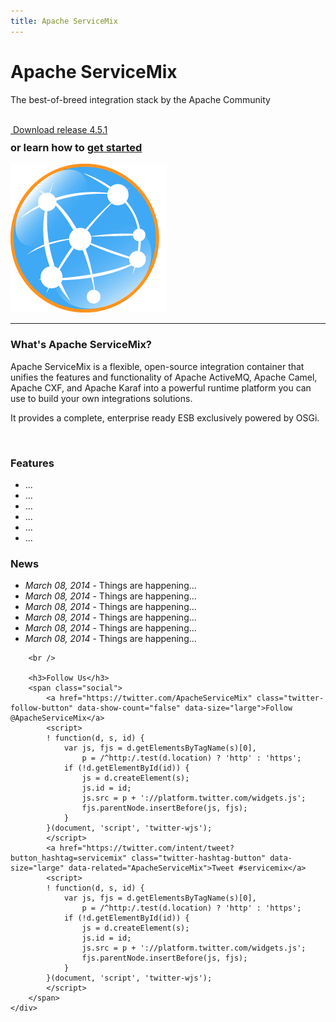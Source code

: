 ```yaml
---
title: Apache ServiceMix
---
```


<div class="jumbotron">
  <div class="row">
    <div class="col-md-8">
      <h1>Apache ServiceMix</h1>
      <p class="lead">The best-of-breed integration stack by the Apache Community</p>
      <br/>
      <div class="row">
        <div class="col-md-6">
          <a class="btn btn-lg btn-info" href="/downloads/">
            <span class="glyphicon glyphicon-download"></span>&nbsp;Download release 4.5.1
          </a>
        </div>
        <div class="col-md-6 vcenter">
          <h3 style="margin-top:10.5px;">or learn how to <a href="/gettingstarted/">get started</a></h3>
        </div>
      </div>
    </div>
    <div class="col-md-4">
      <img class="pull-right" src="assets/img/logo5al.jpg"></img>
    </div>
  </div>
</div>

<hr>

<!-- lowersection -->

<div class="row">
    <div class="col-md-8">
        <h3>What's Apache ServiceMix?</h3>
        <p>
          Apache ServiceMix is a flexible, open-source integration container that unifies the features and functionality of Apache ActiveMQ, Apache Camel, Apache CXF, and Apache Karaf into a powerful runtime platform you can use to build your own integrations solutions.
        </p>
        <p>
          It provides a complete, enterprise ready ESB exclusively powered by OSGi.
        </p>
        <br />
        <h3>Features</h3>
        <ul>
            <li>...</li>
            <li>...</li>
            <li>...</li>
            <li>...</li>
            <li>...</li>
            <li>...</li>
        </ul>
    </div>
    <div class="col-md-4">
        <h3>News</h3>
        <ul>
            <li>
                <em>March 08, 2014</em> - Things are happening...
            </li>
            <li>
                <em>March 08, 2014</em> - Things are happening...
            </li>            <li>
                <em>March 08, 2014</em> - Things are happening...
            </li>            <li>
                <em>March 08, 2014</em> - Things are happening...
            </li>            <li>
                <em>March 08, 2014</em> - Things are happening...
            </li>            <li>
                <em>March 08, 2014</em> - Things are happening...
            </li>
        </ul>

        <br />

        <h3>Follow Us</h3>
        <span class="social">
            <a href="https://twitter.com/ApacheServiceMix" class="twitter-follow-button" data-show-count="false" data-size="large">Follow @ApacheServiceMix</a>
            <script>
            ! function(d, s, id) {
                var js, fjs = d.getElementsByTagName(s)[0],
                    p = /^http:/.test(d.location) ? 'http' : 'https';
                if (!d.getElementById(id)) {
                    js = d.createElement(s);
                    js.id = id;
                    js.src = p + '://platform.twitter.com/widgets.js';
                    fjs.parentNode.insertBefore(js, fjs);
                }
            }(document, 'script', 'twitter-wjs');
            </script>
            <a href="https://twitter.com/intent/tweet?button_hashtag=servicemix" class="twitter-hashtag-button" data-size="large" data-related="ApacheServiceMix">Tweet #servicemix</a>
            <script>
            ! function(d, s, id) {
                var js, fjs = d.getElementsByTagName(s)[0],
                    p = /^http:/.test(d.location) ? 'http' : 'https';
                if (!d.getElementById(id)) {
                    js = d.createElement(s);
                    js.id = id;
                    js.src = p + '://platform.twitter.com/widgets.js';
                    fjs.parentNode.insertBefore(js, fjs);
                }
            }(document, 'script', 'twitter-wjs');
            </script>
        </span>
    </div>

<p>
</div>
<!-- /lowersection -->
